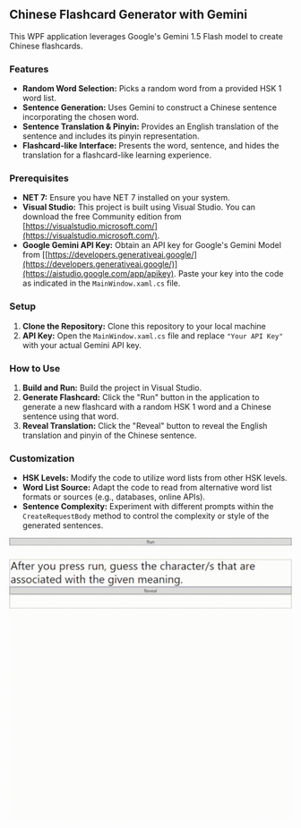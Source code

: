 ## Chinese Flashcard Generator with Gemini

This WPF application leverages Google's Gemini 1.5 Flash model to create Chinese flashcards. 

### Features

* **Random Word Selection:** Picks a random word from a provided HSK 1 word list.
* **Sentence Generation:** Uses Gemini to construct a Chinese sentence incorporating the chosen word.
* **Sentence Translation & Pinyin:**  Provides an English translation of the sentence and includes its pinyin representation.
* **Flashcard-like Interface:** Presents the word, sentence, and hides the translation for a flashcard-like learning experience.

### Prerequisites

* **NET 7:**  Ensure you have NET 7 installed on your system.
* **Visual Studio:**  This project is built using Visual Studio. You can download the free Community edition from [https://visualstudio.microsoft.com/](https://visualstudio.microsoft.com/).
* **Google Gemini API Key:** Obtain an API key for Google's Gemini Model from [[https://developers.generativeai.google/](https://developers.generativeai.google/)](https://aistudio.google.com/app/apikey). Paste your key into the code as indicated in the `MainWindow.xaml.cs` file.

### Setup

1. **Clone the Repository:**  Clone this repository to your local machine
2. **API Key:** Open the `MainWindow.xaml.cs` file and replace `"Your API Key"` with your actual Gemini API key.

### How to Use

1. **Build and Run:** Build the project in Visual Studio.
2. **Generate Flashcard:** Click the "Run" button in the application to generate a new flashcard with a random HSK 1 word and a Chinese sentence using that word.
3. **Reveal Translation:** Click the "Reveal" button to reveal the English translation and pinyin of the Chinese sentence.

### Customization

* **HSK Levels:** Modify the code to utilize word lists from other HSK levels.
* **Word List Source:** Adapt the code to read from alternative word list formats or sources (e.g., databases, online APIs).
* **Sentence Complexity:**  Experiment with different prompts within the `CreateRequestBody` method to control the complexity or style of the generated sentences.

![](https://github.com/Dopyo/WPF_Flashcard_Application/blob/main/WPFGIF.gif)
